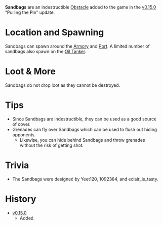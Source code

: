 **Sandbags** are an indestructible [Obstacle](/obstacles) added to the game in the [v0.15.0](https://github.com/HasangerGames/suroi/releases/tag/v0.15.0) "Pulling the Pin" update.

# Location and Spawning
Sandbags can spawn around the [Armory](/buildings/armory) and [Port](/buildings/port). A limited number of sandbags also spawn on the [Oil Tanker](/obstacles/oil_tanker_ship).

# Loot & More
Sandbags do not drop loot as they cannot be destroyed.

# Tips
- Since Sandbags are indestructible, they can be used as a good source of cover.
- Grenades can fly over Sandbags which can be used to flush out hiding opponents.
  - Likewise, you can hide behind Sandbags and throw grenades without the risk of getting shot.

# Trivia
- The Sandbags were designed by Yeet120, 1092384, and eclair_is_tasty.

# History
- [v0.15.0](https://github.com/HasangerGames/suroi/releases/tag/v0.15.0)
  - Added.
